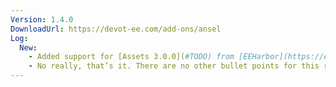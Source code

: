 ```yaml
---
Version: 1.4.0
DownloadUrl: https://devot-ee.com/add-ons/ansel
Log:
  New:
    - Added support for [Assets 3.0.0](#TODO) from [EEHarbor](https://eeharbor.com/assets)
    - No really, that’s it. There are no other bullet points for this release. But I can assure you that a lot of work and code went into this update to make sure Assets was well supported &#58;simple_smile&#58; &mdash; oh wait, this isn’t slack, that emoji code won’t work. Dang it. &#58;facepalm&#58;
---
```

